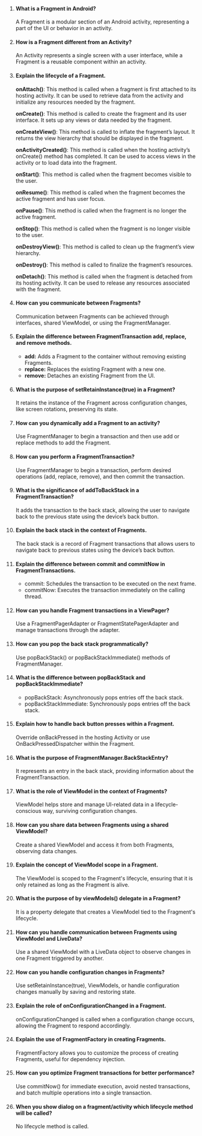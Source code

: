 1. #### What is a Fragment in Android?
   A Fragment is a modular section of an Android activity, representing a part of the UI or behavior in an activity.

2. #### How is a Fragment different from an Activity?
   An Activity represents a single screen with a user interface, while a Fragment is a reusable component within an activity.

3. #### Explain the lifecycle of a Fragment.
   **onAttach()**: This method is called when a fragment is first attached to its hosting activity. It can be used to retrieve data from the activity and initialize any resources
   needed by the fragment.

   **onCreate()**: This method is called to create the fragment and its user interface. It sets up any views or data needed by the fragment.

   **onCreateView()**: This method is called to inflate the fragment’s layout. It returns the view hierarchy that should be displayed in the fragment.

   **onActivityCreated()**: This method is called when the hosting activity’s onCreate() method has completed. It can be used to access views in the activity or to load data into the
   fragment.

   **onStart()**: This method is called when the fragment becomes visible to the user.

   **onResume()**: This method is called when the fragment becomes the active fragment and has user focus.

   **onPause()**: This method is called when the fragment is no longer the active fragment.

   **onStop()**: This method is called when the fragment is no longer visible to the user.

   **onDestroyView()**: This method is called to clean up the fragment’s view hierarchy.

   **onDestroy()**: This method is called to finalize the fragment’s resources.

   **onDetach()**: This method is called when the fragment is detached from its hosting activity. It can be used to release any resources associated with the fragment.

5. #### How can you communicate between Fragments?
   Communication between Fragments can be achieved through interfaces, shared ViewModel, or using the FragmentManager.

6. #### Explain the difference between FragmentTransaction add, replace, and remove methods.
   - **add:** Adds a Fragment to the container without removing existing Fragments.
   - **replace:** Replaces the existing Fragment with a new one.
   - **remove:** Detaches an existing Fragment from the UI.

7. #### What is the purpose of setRetainInstance(true) in a Fragment?
   It retains the instance of the Fragment across configuration changes, like screen rotations, preserving its state.

8. #### How can you dynamically add a Fragment to an activity?
   Use FragmentManager to begin a transaction and then use add or replace methods to add the Fragment.

9. #### How can you perform a FragmentTransaction?
   Use FragmentManager to begin a transaction, perform desired operations (add, replace, remove), and then commit the transaction.

10. #### What is the significance of addToBackStack in a FragmentTransaction?
    It adds the transaction to the back stack, allowing the user to navigate back to the previous state using the device’s back button.

11. #### Explain the back stack in the context of Fragments.
    The back stack is a record of Fragment transactions that allows users to navigate back to previous states using the device’s back button.

13. #### Explain the difference between commit and commitNow in FragmentTransactions.
    - commit: Schedules the transaction to be executed on the next frame.
    - commitNow: Executes the transaction immediately on the calling thread.

14. #### How can you handle Fragment transactions in a ViewPager?
    Use a FragmentPagerAdapter or FragmentStatePagerAdapter and manage transactions through the adapter.

15. #### How can you pop the back stack programmatically?
     Use popBackStack() or popBackStackImmediate() methods of FragmentManager.

16. #### What is the difference between popBackStack and popBackStackImmediate?
    - popBackStack: Asynchronously pops entries off the back stack.
    - popBackStackImmediate: Synchronously pops entries off the back stack.

17. #### Explain how to handle back button presses within a Fragment.
    Override onBackPressed in the hosting Activity or use OnBackPressedDispatcher within the Fragment.

18. #### What is the purpose of FragmentManager.BackStackEntry?
    It represents an entry in the back stack, providing information about the FragmentTransaction.

19. #### What is the role of ViewModel in the context of Fragments?
    ViewModel helps store and manage UI-related data in a lifecycle-conscious way, surviving configuration changes.

20. #### How can you share data between Fragments using a shared ViewModel?
    Create a shared ViewModel and access it from both Fragments, observing data changes.

21. #### Explain the concept of ViewModel scope in a Fragment.
    The ViewModel is scoped to the Fragment's lifecycle, ensuring that it is only retained as long as the Fragment is alive.

22. #### What is the purpose of by viewModels() delegate in a Fragment?
    It is a property delegate that creates a ViewModel tied to the Fragment's lifecycle.

23. #### How can you handle communication between Fragments using ViewModel and LiveData?
    Use a shared ViewModel with a LiveData object to observe changes in one Fragment triggered by another.

24. #### How can you handle configuration changes in Fragments?
    Use setRetainInstance(true), ViewModels, or handle configuration changes manually by saving and restoring state.

25. #### Explain the role of onConfigurationChanged in a Fragment.
    onConfigurationChanged is called when a configuration change occurs, allowing the Fragment to respond accordingly.

26. #### Explain the use of FragmentFactory in creating Fragments.
    FragmentFactory allows you to customize the process of creating Fragments, useful for dependency injection.

27. #### How can you optimize Fragment transactions for better performance?
    Use commitNow() for immediate execution, avoid nested transactions, and batch multiple operations into a single transaction.

28. #### When you show dialog on a fragment/activity which lifecycle method will be called?
    No lifecycle method is called.





